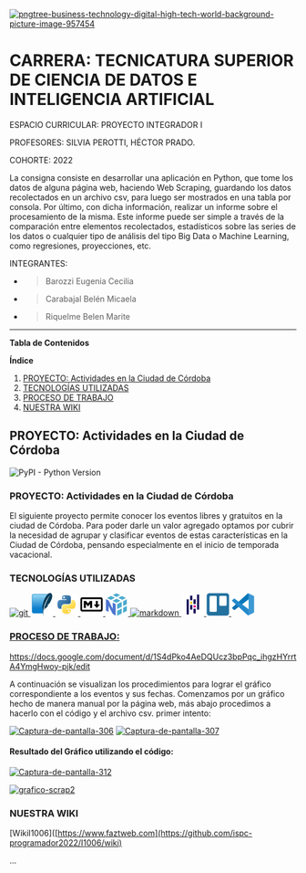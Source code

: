 <a href='https://postimages.org/' target='_blank'><img src='https://i.postimg.cc/L5VVxXrN/pngtree-business-technology-digital-high-tech-world-background-picture-image-957454.png' border='0' alt='pngtree-business-technology-digital-high-tech-world-background-picture-image-957454'/></a>

<h1>CARRERA: TECNICATURA SUPERIOR DE CIENCIA DE DATOS E INTELIGENCIA ARTIFICIAL</h1>

ESPACIO CURRICULAR: PROYECTO INTEGRADOR I

PROFESORES: SILVIA PEROTTI, HÉCTOR PRADO.

COHORTE: 2022
 

La consigna consiste en desarrollar una aplicación en Python, que tome los datos de
alguna página web, haciendo Web Scraping, guardando los datos recolectados en un
archivo csv, para luego ser mostrados en una tabla por consola.
Por último, con dicha información, realizar un informe sobre el procesamiento de la
misma. Este informe puede ser simple a través de la comparación entre elementos
recolectados, estadísticos sobre las series de los datos o cualquier tipo de análisis del
tipo Big Data o Machine Learning, como regresiones, proyecciones, etc.

INTEGRANTES:

* > Barozzi Eugenia Cecilia

* > Carabajal Belén Micaela

* > Riquelme Belen Marite

---

**Tabla de Contenidos**

**Índice**   
1. [PROYECTO: Actividades en la Ciudad de Córdoba](#id1)
2. [TECNOLOGÍAS UTILIZADAS](#id2)
3. [PROCESO DE TRABAJO](#id3)
4. [NUESTRA WIKI](#id4)



## PROYECTO: Actividades en la Ciudad de Córdoba<a name="id1"></a>
![PyPI - Python Version](https://img.shields.io/pypi/pyversions/3?color=%233776AB&style=for-the-badge)


### PROYECTO: Actividades en la Ciudad de Córdoba
El siguiente proyecto permite conocer los eventos libres y gratuitos en la ciudad de Córdoba. Para poder darle un valor agregado optamos por cubrir la necesidad de agrupar y clasificar eventos de estas características en la Ciudad de Córdoba, pensando especialmente en el inicio de temporada vacacional.

### TECNOLOGÍAS UTILIZADAS<a name="id2"></a>
<p align="left"> <a href="https://git-scm.com/" target="_blank" rel="noreferrer"> <img src="https://www.vectorlogo.zone/logos/git-scm/git-scm-icon.svg" alt="git" width="40" height="40"/>  </a> <a href="https://www.sqlite.org/index.html" target="_blank" rel="noreferrer"> <img src="https://raw.githubusercontent.com/devicons/devicon/master/icons/sqlite/sqlite-original.svg" alt="sqlite" width="40" height="40"/> </a> <a href="https://www.python.org" target="_blank" rel="noreferrer"> <img src="https://raw.githubusercontent.com/devicons/devicon/master/icons/python/python-original.svg" alt="python" width="40" height="40"/> </a> <a href="https://markdown.es/" target="_blank" rel="noreferrer"> <img src="https://raw.githubusercontent.com/devicons/devicon/master/icons/markdown/markdown-original.svg" alt="markdown" width="40" height="40"/> </a><a href="https://numpy.org/" target="_blank" rel="noreferrer"> <img src="https://raw.githubusercontent.com/devicons/devicon/master/icons/numpy/numpy-original.svg" alt="markdown" width="40" height="40"/> </a><a href="https://matplotlib.org/" target="_blank" rel="noreferrer"> <img src="https://upload.wikimedia.org/wikipedia/commons/8/84/Matplotlib_icon.svg" alt="markdown" width="40" height="40"/> </a><a href="https://pandas.pydata.org/" target="_blank" rel="noreferrer"> <img src="https://raw.githubusercontent.com/devicons/devicon/master/icons/pandas/pandas-original.svg" alt="markdown" width="40" height="40"/> </a><a href="https://trello.com/b/ujdldEpF/i1006-proyecto-integrador-web-scraping" target="_blank" rel="noreferrer"> <img src="https://raw.githubusercontent.com/devicons/devicon/master/icons/trello/trello-plain.svg" alt="markdown" width="40" height="40"/> </a><a href="https://code.visualstudio.com/" target="_blank" rel="noreferrer"> <img src="https://raw.githubusercontent.com/devicons/devicon/master/icons/vscode/vscode-original.svg" alt="markdown" width="40" height="40"/> </p>


 ### PROCESO DE TRABAJO:<a name="id3"></a>

https://docs.google.com/document/d/1S4dPko4AeDQUcz3bpPqc_ihgzHYrrtA4YmgHwoy-pjk/edit

A continuación se visualizan los procedimientos para lograr el gráfico correspondiente a los eventos y sus fechas. Comenzamos por un gráfico hecho de manera manual por la página web, más abajo procedimos a hacerlo con el código y el archivo csv.
primer intento:



<a href='https://postimg.cc/gxHN4m23' target='_blank'><img src='https://i.postimg.cc/y8wt1Nqp/Captura-de-pantalla-306.png' border='0' alt='Captura-de-pantalla-306'/></a>
<a href='https://postimages.org/' target='_blank'><img src='https://i.postimg.cc/7ZqQpJmr/Captura-de-pantalla-307.png' border='0' alt='Captura-de-pantalla-307'/></a>


#### Resultado del Gráfico utilizando el código:

<a href='https://postimg.cc/MM8qtzQB' target='_blank'><img src='https://i.postimg.cc/NMKFsMGd/Captura-de-pantalla-312.png' border='0' alt='Captura-de-pantalla-312'/></a>

<a href='https://postimages.org/' target='_blank'><img src='https://i.postimg.cc/sxnTpTCj/grafico-scrap2.png' border='0' alt='grafico-scrap2'/></a>


### NUESTRA WIKI<a name="id4"></a>

<!-- Links -->
[WikiI1006]([https://www.faztweb.com](https://github.com/ispc-programador2022/I1006/wiki)



...
